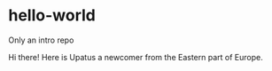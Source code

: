 # hello-world
Only an intro repo

Hi there!
Here is Upatus a newcomer from the Eastern part of Europe. 
